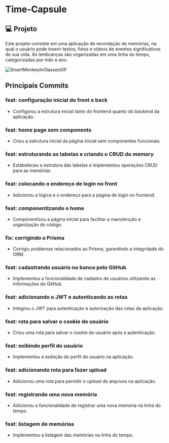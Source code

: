 # Time-Capsule

## 💻 Projeto

Este projeto consiste em uma aplicação de recordação de memórias, na qual o usuário pode inserir textos, fotos e vídeos de eventos significativos de sua vida. As lembranças são organizadas em uma linha do tempo, categorizadas por mês e ano.

![SmartMonkeyInGlassesGIF](https://github.com/KalebIsaias/Time-Capsule/assets/124165852/a869bd58-38e7-4434-bb71-676d7c9a30c5)

## Principais Commits

### feat: configuração inicial do front e back

- Configurou a estrutura inicial tanto do frontend quanto do backend da aplicação.

### feat: home page sem components

- Criou a estrutura inicial da página inicial sem componentes funcionais.

### feat: estruturando as tabelas e criando o CRUD do memory

- Estabeleceu a estrutura das tabelas e implementou operações CRUD para as memórias.

### feat: colocando o endereço de login no front

- Adicionou a lógica e o endereço para a página de login no frontend.

### feat: componentizando o home

- Componentizou a página inicial para facilitar a manutenção e organização do código.

### fix: corrigindo o Prisma

- Corrigiu problemas relacionados ao Prisma, garantindo a integridade do ORM.

### feat: cadastrando usuário no banco pelo GitHub

- Implementou a funcionalidade de cadastro de usuários utilizando as informações do GitHub.

### feat: adicionando o JWT e autenticando as rotas

- Integrou o JWT para autenticação e autorização das rotas da aplicação.

### feat: rota para salvar o cookie do usuário

- Criou uma rota para salvar o cookie do usuário após a autenticação.

### feat: exibindo perfil do usuário

- Implementou a exibição do perfil do usuário na aplicação.

### feat: adicionando rota para fazer upload

- Adicionou uma rota para permitir o upload de arquivos na aplicação.

### feat: registrando uma nova memória

- Adicionou a funcionalidade de registrar uma nova memória na linha do tempo.

### feat: listagem de memórias

- Implementou a listagem das memórias na linha do tempo.
